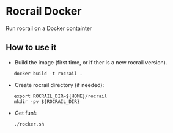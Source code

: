 # Rocrail Docker
Run rocrail on a Docker containter

## How to use it

*  Build the image (first time, or if ther is a new rocrail version).
```
   docker build -t rocrail .
```
*  Create rocrail directory (if needed):
```
   export ROCRAIL_DIR=${HOME}/rocrail
   mkdir -pv ${ROCRAIL_DIR}
```

* Get fun!:
```
   ./rocker.sh
```
